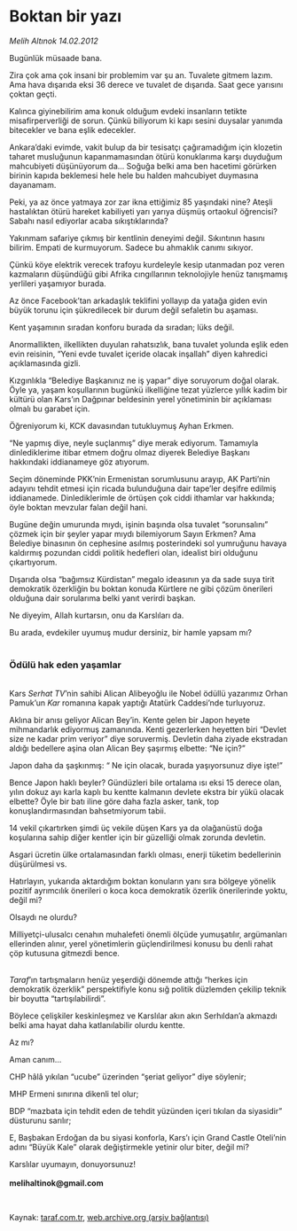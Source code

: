 # Boktan bir yazı

*Melih Altınok 14.02.2012*

<div class="yazi"><p>Bugünlük müsaade bana.</p>
<p>Zira çok ama çok insani bir problemim var şu an. Tuvalete gitmem lazım. Ama hava dışarıda eksi 36 derece ve tuvalet de dışarıda. Saat gece yarısını çoktan geçti.</p>
<p>Kalınca giyinebilirim ama konuk olduğum evdeki insanların tetikte misafirperverliği de sorun. Çünkü biliyorum ki kapı sesini duysalar yanımda bitecekler ve bana eşlik edecekler. </p>
<p>Ankara’daki evimde, vakit bulup da bir tesisatçı çağıramadığım için klozetin taharet musluğunun kapanmamasından ötürü konuklarıma karşı duyduğum mahcubiyeti düşünüyorum da... Soğuğa belki ama ben hacetimi görürken birinin kapıda beklemesi hele hele bu halden mahcubiyet duymasına dayanamam.</p>
<p>Peki, ya az önce yatmaya zor zar ikna ettiğimiz 85 yaşındaki nine? Ateşli hastalıktan ötürü hareket kabiliyeti yarı yarıya düşmüş ortaokul öğrencisi? Sabahı nasıl ediyorlar acaba sıkıştıklarında?</p>
<p>Yakınmam safariye çıkmış bir kentlinin deneyimi değil. Sıkıntının hasını bilirim. Empati de kurmuyorum. Sadece bu ahmaklık canımı sıkıyor.</p>
<p>Çünkü köye elektrik verecek trafoyu kurdeleyle kesip utanmadan poz veren kazmaların düşündüğü gibi Afrika cıngıllarının teknolojiyle henüz tanışmamış yerlileri yaşamıyor burada. </p>
<p>Az önce Facebook’tan arkadaşlık teklifini yollayıp da yatağa giden evin büyük torunu için şükredilecek bir durum değil sefaletin bu aşaması. </p>
<p>Kent yaşamının sıradan konforu burada da sıradan; lüks değil.</p>
<p>Anormallikten, ilkellikten duyulan rahatsızlık, bana tuvalet yolunda eşlik eden evin reisinin, “Yeni evde tuvalet içeride olacak inşallah” diyen kahredici açıklamasında gizli.</p>
<p>Kızgınlıkla “Belediye Başkanınız ne iş yapar” diye soruyorum doğal olarak. Öyle ya, yaşam koşullarının bugünkü ilkelliğine tezat yüzlerce yıllık kadim bir kültürü olan Kars’ın Dağpınar beldesinin yerel yönetiminin bir açıklaması olmalı bu garabet için.</p>
<p>Öğreniyorum ki, KCK davasından tutukluymuş Ayhan Erkmen.</p>
<p>“Ne yapmış diye, neyle suçlanmış” diye merak ediyorum. Tamamıyla dinlediklerime itibar etmem doğru olmaz diyerek Belediye Başkanı hakkındaki iddianameye göz atıyorum.</p>
<p>Seçim döneminde PKK’nin Ermenistan sorumlusunu arayıp, AK Parti’nin adayını tehdit etmesi için ricada bulunduğuna dair tape’ler deşifre edilmiş iddianamede. Dinlediklerimle de örtüşen çok ciddi ithamlar var hakkında; öyle boktan mevzular falan değil hani.</p>
<p>Bugüne değin umurunda mıydı, işinin başında olsa tuvalet “sorunsalını” çözmek için bir şeyler yapar mıydı bilemiyorum Sayın Erkmen? Ama Belediye binasının ön cephesine asılmış posterindeki sol yumruğunu havaya kaldırmış pozundan ciddi politik hedefleri olan, idealist biri olduğunu çıkartıyorum.</p>
<p>Dışarıda olsa “bağımsız Kürdistan” megalo ideasının ya da sade suya tirit demokratik özerkliğin bu boktan konuda Kürtlere ne gibi çözüm önerileri olduğuna dair sorularıma belki yanıt verirdi başkan.</p>
<p>Ne diyeyim, Allah kurtarsın, onu da Karslıları da.</p>
<p>Bu arada, evdekiler uyumuş mudur dersiniz, bir hamle yapsam mı?<br/><br/></p>
<h3>Ödülü hak eden yaşamlar</h3>
<p><b><br/></b>Kars <i>Serhat TV</i>’nin sahibi Alican Alibeyoğlu ile Nobel ödüllü yazarımız Orhan Pamuk’un <i>Kar</i> romanına kapak yaptığı Atatürk Caddesi’nde turluyoruz. </p>
<p>Aklına bir anısı geliyor Alican Bey’in. Kente gelen bir Japon heyete mihmandarlık ediyormuş zamanında. Kenti gezerlerken heyetten biri “Devlet size ne kadar prim veriyor” diye soruvermiş. Devletin daha ziyade ekstradan aldığı bedellere aşina olan Alican Bey şaşırmış elbette: “Ne için?” </p>
<p>Japon daha da şaşkınmış: “ Ne için olacak, burada yaşıyorsunuz diye işte!”</p>
<p>Bence Japon haklı beyler? Gündüzleri bile ortalama ısı eksi 15 derece olan, yılın dokuz ayı karla kaplı bu kentte kalmanın devlete ekstra bir yükü olacak elbette? Öyle bir batı iline göre daha fazla asker, tank, top konuşlandırmasından bahsetmiyorum tabii.</p>
<p>14 vekil çıkartırken şimdi üç vekile düşen Kars ya da olağanüstü doğa koşularına sahip diğer kentler için bir güzelliği olmak zorunda devletin.</p>
<p>Asgari ücretin ülke ortalamasından farklı olması, enerji tüketim bedellerinin düşürülmesi vs. </p>
<p>Hatırlayın, yukarıda aktardığım boktan konuların yanı sıra bölgeye yönelik pozitif ayrımcılık önerileri o koca koca demokratik özerlik önerilerinde yoktu, değil mi?</p>
<p>Olsaydı ne olurdu? </p>
<p>Milliyetçi-ulusalcı cenahın muhalefeti önemli ölçüde yumuşatılır, argümanları ellerinden alınır, yerel yönetimlerin güçlendirilmesi konusu bu denli rahat çöp kutusuna gitmezdi bence.</p>
<p><i><br/>Taraf</i>’ın tartışmaların henüz yeşerdiği dönemde attığı “herkes için demokratik özerklik” perspektifiyle konu sığ politik düzlemden çekilip teknik bir boyutta “tartışılabilirdi”.</p>
<p>Böylece çelişkiler keskinleşmez ve Karslılar akın akın Serhıldan’a akmazdı belki ama hayat daha katlanılabilir olurdu kentte. </p>
<p>Az mı?</p>
<p>Aman canım... </p>
<p>CHP hâlâ yıkılan “ucube” üzerinden “şeriat geliyor” diye söylenir;</p>
<p>MHP Ermeni sınırına dikenli tel olur;</p>
<p>BDP “mazbata için tehdit eden de tehdit yüzünden içeri tıkılan da siyasidir” düsturunu sarılır;</p>
<p>E, Başbakan Erdoğan da bu siyasi konforla, Kars’ı için Grand Castle Oteli’nin adını “Büyük Kale” olarak değiştirmekle yetinir olur biter, değil mi?</p>
<p>Karslılar uyumayın, donuyorsunuz!<br/><br/><b>melihaltinok@gmail.com</b></p>
<p><b> </b></p>
</div>

Kaynak: [taraf.com.tr](http://www.taraf.com.tr/melih-altinok/makale-boktan-bir-yazi.htm), [web.archive.org (arşiv bağlantısı)](http://web.archive.org/web/20130913001646/http://www.taraf.com.tr/melih-altinok/makale-boktan-bir-yazi.htm)
